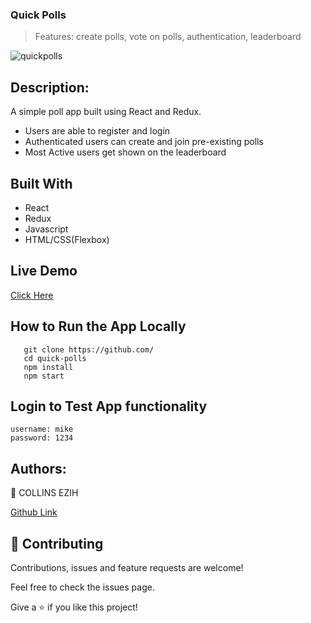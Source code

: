 ### Quick Polls
> Features: create polls, vote on polls, authentication, leaderboard

![quickpolls](https://user-images.githubusercontent.com/17970203/82158206-56ee9900-987e-11ea-88c8-cc545104802f.png)

## Description:
A simple poll app built using React and Redux.
- Users are able to register and login
- Authenticated users can create and join pre-existing polls
- Most Active users get shown on the leaderboard

## Built With
- React
- Redux
- Javascript
- HTML/CSS(Flexbox)

## Live Demo
[Click Here](https://quickpolls.netlify.app)

## How to Run the App Locally
```
   git clone https://github.com/
   cd quick-polls
   npm install
   npm start

```

## Login to Test App functionality

```
username: mike
password: 1234
```

## Authors:
👤 COLLINS EZIH

[Github  Link](https://github.com/MarvellousUbani)

## 🤝 Contributing
Contributions, issues and feature requests are welcome!

Feel free to check the issues page.


Give a ⭐️ if you like this project!
